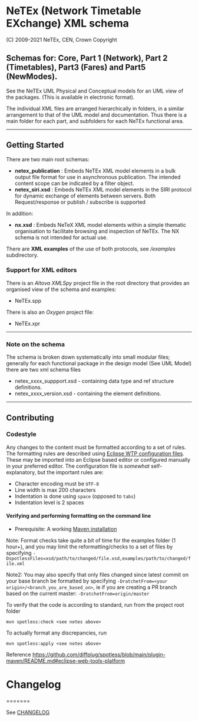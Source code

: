 # NeTEx (Network Timetable EXchange) XML schema
(C) 2009-2021  NeTEx, CEN, Crown Copyright

## Schemas for: Core, Part 1 (Network),  Part 2 (Timetables), Part3 (Fares) and Part5 (NewModes).
                            
See the NeTEx UML Physical and Conceptual models for an UML view of the packages. (This is available in electronic format).

The individual  XML files  are arranged hierarchically in folders, in a similar arrangement to that of the UML model and documentation. Thus there is a main folder for each part, and subfolders for each NeTEx functional area.

----
## Getting Started
There are two main root schemas:
 - **netex_publication** : Embeds NeTEx XML model elements in a bulk output file format for use in asynchronous publication. The intended content scope can be indicated by a filter object.
 - **netex_siri.xsd** : Embeds NeTEx XML model elements in the SIRI protocol for dynamic exchange of elements between servers. Both Request/response or publish / subscribe is supported

In addition:

 - **nx.xsd** : Embeds NeTeX XML model elements within a simple thematic organisation to facilitate browsing and inspection of NeTEx.   The NX schema is not intended for actual use.

There are **XML examples** of the use of both protocols, see */examples* subdirectory.

### Support for XML editors
There is an _Altova XMLSpy_ project file in the root directory  that provides an organised view  of the schema and examples:
 - NeTEx.spp

There is also an _Oxygen_ project file:
  - NeTEx.xpr
----
### Note on the schema
The schema is broken down systematically into small modular files; generally for each functional package in the design model  (See UML Model) there are two xml schema files
 - netex_xxxx_suppport.xsd - containing data type  and ref structure definitions.
 - netex_xxxx_version.xsd - containing the element definitions.
----
## Contributing

### Codestyle
Any changes to the content must be formatted according to a set of rules. The formatting rules are described using [Eclipse WTP configuration files](eclipsecodestyle/xml.prefs). 
These may be imported into an Eclipse based editor or configured manually in your preferred editor. The configuration file is *somewhat* self-explanatory, but the important rules are:
* Character encoding must be `UTF-8`
* Line width is max 200 characters
* Indentation is done using `space` (opposed to `tabs`)
* Indentation level is 2 spaces


#### Verifying and performing formatting on the command line

* Prerequisite: A working [Maven installation](https://maven.apache.org/)

Note: Format checks take quite a bit of time for the examples folder (1 hour+), and you may limit the reformatting/checks to a set of files by specifying 
`-DspotlessFiles=xsd/path/to/changed/file.xsd,examples/path/to/changed/file.xml`

Note2: You may also specify that only files changed since latest commit on your base branch be formatted by specifying
`-DratchetFrom=<your origin>/<branch_you_are_based_on>`, ie if you are creating a PR branch based on the current master: `-DratchetFrom=origin/master`

To verify that the code is according to standard, run from the project root folder
```
mvn spotless:check <see notes above>
```

To actually format any discrepancies, run
```
mvn spotless:apply <see notes above>
```

Reference https://github.com/diffplug/spotless/blob/main/plugin-maven/README.md#eclipse-web-tools-platform

# Changelog
=======

See [CHANGELOG](CHANGELOG.md)

